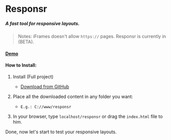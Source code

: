 # Responsr
##### A fast tool for responsive layouts.

> Notes: iFrames doesn't allow `https://` pages. Responsr is currently in (BETA).

#### [Demo](isacfadoni.github.io/responsr)

#### How to Install:

1. Install (Full project)
    - [Download from GitHub](https://github.com/isacfadoni/responsr/archive/master.zip)
  
2. Place all the downloaded content in any folder you want:
    - `E.g.: C://www/responsr`

3. In your browser, type `localhost/responsr` or drag the `index.html` file to him.

Done, now let's start to test your responsive layouts.
